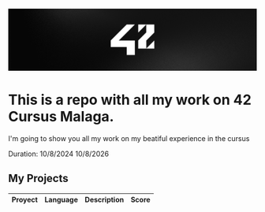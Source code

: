 ![Masterhead](https://raw.githubusercontent.com/15Galan/42_project-readmes/refs/heads/master/banners/42-dark.png)

# This is a repo with all my work on 42 Cursus Malaga.

I'm going to show you all my work on my beatiful experience in the cursus

Duration: 10/8/2024 10/8/2026

## My Projects

| Proyect | Language | Description | Score
| :---      | :---:      |  :---:  | ---:
